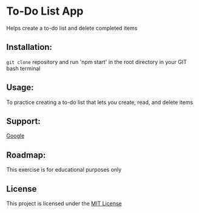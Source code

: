 # To-Do List App

Helps create a to-do list and delete completed items

## Installation:
`git clone` repository and run 'npm start' in the root directory in your GIT bash terminal

## Usage:
To practice creating a to-do list that lets you create, read, and delete items

## Support:
[Google](https://www.google.com)

## Roadmap:
This exercise is for educational purposes only

## License
This project is licensed under the [MIT License]("C:\Users\usale\Desktop\Coding\MERN_Stack\module_2_front_end\week_14_lists_in_react\ToDo-List\Final-Style-Touches\LICENSE.txt")